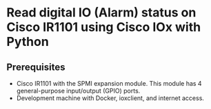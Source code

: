 # Read digital IO (Alarm) status on Cisco IR1101 using Cisco IOx with Python

## Prerequisites

* Cisco IR1101 with the SPMI expansion module. This module has 4 general-purpose input/output (GPIO) ports.
* Development machine with Docker, ioxclient, and internet access.

